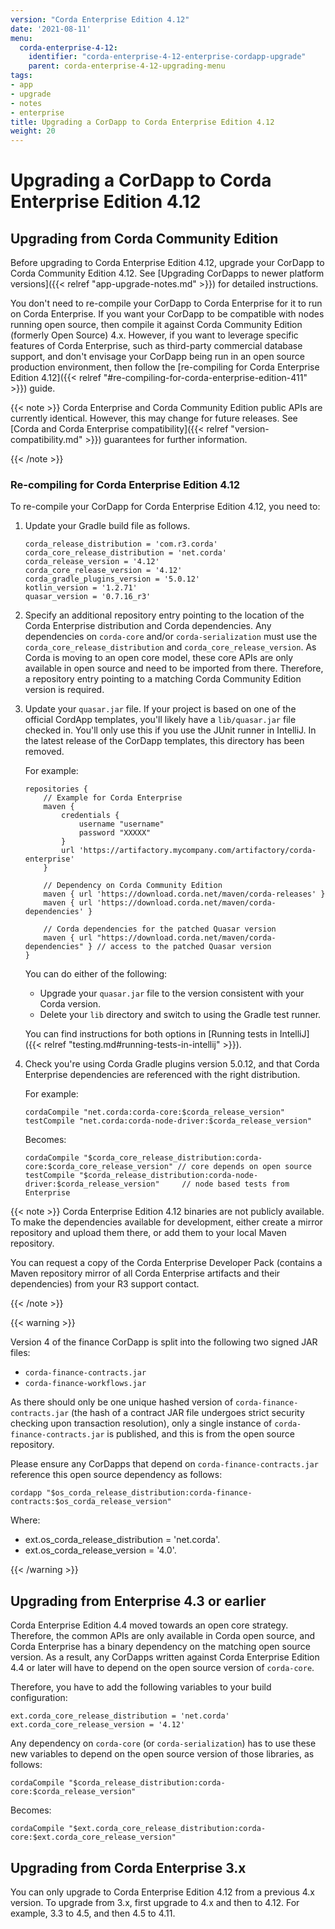 ```yaml
---
version: "Corda Enterprise Edition 4.12"
date: '2021-08-11'
menu:
  corda-enterprise-4-12:
    identifier: "corda-enterprise-4-12-enterprise-cordapp-upgrade"
    parent: corda-enterprise-4-12-upgrading-menu
tags:
- app
- upgrade
- notes
- enterprise
title: Upgrading a CorDapp to Corda Enterprise Edition 4.12
weight: 20
---
```


# Upgrading a CorDapp to Corda Enterprise Edition 4.12

## Upgrading from Corda Community Edition

Before upgrading to Corda Enterprise Edition 4.12, upgrade your CorDapp to Corda Community Edition 4.12. See [Upgrading CorDapps to newer platform versions]({{< relref "app-upgrade-notes.md" >}}) for detailed instructions.

You don't need to re-compile your CorDapp to Corda Enterprise for it to run on Corda Enterprise. If you want your CorDapp to
be compatible with nodes running open source, then compile it against Corda Community Edition (formerly Open Source) 4.x.
However, if you want to leverage specific features of Corda Enterprise, such as third-party commercial database support, and don't envisage your CorDapp being run in an open source production environment, then follow the [re-compiling for Corda Enterprise Edition 4.12]({{< relref "#re-compiling-for-corda-enterprise-edition-411" >}}) guide.

{{< note >}}
Corda Enterprise and Corda Community Edition public APIs are currently identical. However, this may change for future releases.
See [Corda and Corda Enterprise compatibility]({{< relref "version-compatibility.md" >}}) guarantees for further information.

{{< /note >}}


### Re-compiling for Corda Enterprise Edition 4.12

To re-compile your CorDapp for Corda Enterprise Edition 4.12, you need to:

1. Update your Gradle build file as follows.

    ```shell
    corda_release_distribution = 'com.r3.corda'
    corda_core_release_distribution = 'net.corda'
    corda_release_version = '4.12'
    corda_core_release_version = '4.12'
    corda_gradle_plugins_version = '5.0.12'
    kotlin_version = '1.2.71'
    quasar_version = '0.7.16_r3'
    ```

2. Specify an additional repository entry pointing to the location of the Corda Enterprise distribution and Corda dependencies. Any
dependencies on `corda-core` and/or `corda-serialization` must use the `corda_core_release_distribution` and
`corda_core_release_version`. As Corda is moving to an open core model, these core APIs are only available in open source and need to
be imported from there. Therefore, a repository entry pointing to a matching Corda Community Edition version is required.

3. Update your `quasar.jar` file. If your project is based on one of the official CordApp templates, you'll likely have a `lib/quasar.jar` file checked in. You'll only use this if you use the JUnit runner in IntelliJ. In the latest release of the CorDapp templates, this directory has
been removed.

    For example:

    ```shell
    repositories {
        // Example for Corda Enterprise
        maven {
            credentials {
                username "username"
                password "XXXXX"
            }
            url 'https://artifactory.mycompany.com/artifactory/corda-enterprise'
        }

        // Dependency on Corda Community Edition
        maven { url 'https://download.corda.net/maven/corda-releases' }
        maven { url 'https://download.corda.net/maven/corda-dependencies' }

        // Corda dependencies for the patched Quasar version
        maven { url "https://download.corda.net/maven/corda-dependencies" } // access to the patched Quasar version
    }
    ```

   You can do either of the following:

   * Upgrade your `quasar.jar` file to the version consistent with your Corda version.
   * Delete your `lib` directory and switch to using the Gradle test runner.

   You can find instructions for both options in [Running tests in IntelliJ]({{< relref "testing.md#running-tests-in-intellij" >}}).

4. Check you're using Corda Gradle plugins version 5.0.12, and that Corda Enterprise dependencies are referenced with the right distribution.


    For example:

    ```shell
    cordaCompile "net.corda:corda-core:$corda_release_version"
    testCompile "net.corda:corda-node-driver:$corda_release_version"
    ```


    Becomes:

    ```shell
    cordaCompile "$corda_core_release_distribution:corda-core:$corda_core_release_version" // core depends on open source
    testCompile "$corda_release_distribution:corda-node-driver:$corda_release_version"     // node based tests from Enterprise
    ```

{{< note >}}
Corda Enterprise Edition 4.12 binaries are not publicly available. To make the dependencies available for development, either
create a mirror repository and upload them there, or add them to your local Maven repository.

You can request a copy of the Corda Enterprise Developer Pack (contains a Maven repository mirror
of all Corda Enterprise artifacts and their dependencies) from your R3 support contact.

{{< /note >}}

{{< warning >}}

Version 4 of the finance CorDapp is split into the following two signed JAR files:

 * `corda-finance-contracts.jar`
 * `corda-finance-workflows.jar`

As there should only be one unique hashed version of `corda-finance-contracts.jar` (the hash of a contract JAR file undergoes strict
security checking upon transaction resolution), only a single instance of `corda-finance-contracts.jar` is published, and this is from the open source repository.

Please ensure any CorDapps that depend on `corda-finance-contracts.jar` reference this open source dependency as follows:

```shell
cordapp "$os_corda_release_distribution:corda-finance-contracts:$os_corda_release_version"
```

Where:
* ext.os_corda_release_distribution = 'net.corda'.
* ext.os_corda_release_version = '4.0'.


{{< /warning >}}



## Upgrading from Enterprise 4.3 or earlier

Corda Enterprise Edition 4.4 moved towards an open core strategy. Therefore, the common APIs are only available in Corda
open source, and Corda Enterprise has a binary dependency on the matching open source version. As a result, any CorDapps written against
Corda Enterprise Edition 4.4 or later will have to depend on the open source version of `corda-core`.

Therefore, you have to add the following variables to your build configuration:

```shell
ext.corda_core_release_distribution = 'net.corda'
ext.corda_core_release_version = '4.12'
```

Any dependency on `corda-core` (or `corda-serialization`) has to use these new variables to depend on the open source version of those
libraries, as follows:

```shell
cordaCompile "$corda_release_distribution:corda-core:$corda_release_version"
```

Becomes:

```shell
cordaCompile "$ext.corda_core_release_distribution:corda-core:$ext.corda_core_release_version"
```


## Upgrading from Corda Enterprise 3.x

You can only upgrade to Corda Enterprise Edition 4.12 from a previous 4.x version. To upgrade from 3.x, first upgrade to 4.x and then to 4.12. For example, 3.3 to 4.5, and then 4.5 to 4.11.
